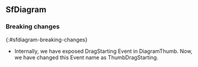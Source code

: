 ## SfDiagram
 
### Breaking changes	
{:#sfdiagram-breaking-changes}

* Internally, we have exposed DragStarting Event in DiagramThumb. Now, we have changed this Event name as ThumbDragStarting.	